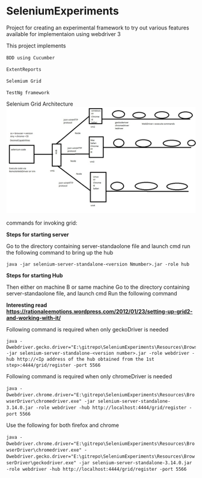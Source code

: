 # SeleniumExperiments


Project for creating an experimental framework to try out various features available for implementaion using webdriver 3
 
This project implements

`BDD using Cucumber`

`ExtentReports`

`Selemium Grid`

`TestNg framework`

Selenium Grid Architecture
![Alt text](Resources/images/GridArchitecture.jpg?raw=true "Selenium Grid Architecture")

commands for invoking grid:

**Steps for starting server**

Go to the directory containing server-standaolone file and launch cmd
run the following command to bring up the hub

    java -jar selenium-server-standalone-<version Nmumber>.jar -role hub

**Steps for starting Hub**

Then either on machine B or same machine Go to the directory containing server-standaolone file, and launch cmd
Run the following command


    
**Interesting read
    https://rationaleemotions.wordpress.com/2012/01/23/setting-up-grid2-and-working-with-it/**

Following command is required when only geckoDriver is needed

    java -Dwebdriver.gecko.driver="E:\gitrepo\SeleniumExperiments\Resources\BrowserDriver\geckodriver.exe" -jar selenium-server-standalone-<version number>.jar -role webdriver -hub http://<Ip address of the hub obtained from the 1st step>:4444/grid/register -port 5566

Following command is required when only chromeDriver is needed

`java -Dwebdriver.chrome.driver="E:\gitrepo\SeleniumExperiments\Resources\BrowserDriver\chromedriver.exe" -jar selenium-server-standalone-3.14.0.jar -role webdriver -hub http://localhost:4444/grid/register -port 5566`

Use the following for both firefox and chrome

`java -Dwebdriver.chrome.driver="E:\gitrepo\SeleniumExperiments\Resources\BrowserDriver\chromedriver.exe" -Dwebdriver.gecko.driver="E:\gitrepo\SeleniumExperiments\Resources\BrowserDriver\geckodriver.exe" -jar selenium-server-standalone-3.14.0.jar -role webdriver -hub http://localhost:4444/grid/register -port 5566 `